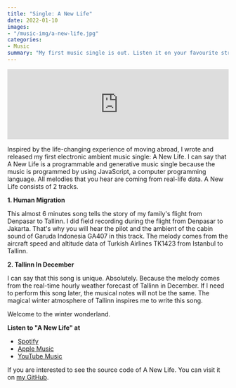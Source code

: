 ```yaml
---
title: "Single: A New Life"
date: 2022-01-10
images:
- "/music-img/a-new-life.jpg"
categories:
- Music
summary: "My first music single is out. Listen it on your favourite streaming service."
---
```


<iframe src="https://open.spotify.com/embed/album/1f5KJowOd4hOtrEN7Tp8ET?utm_source=generator" width="100%" height="160" frameBorder="0" allowfullscreen="" allow="autoplay; clipboard-write; encrypted-media; fullscreen; picture-in-picture"></iframe>

Inspired by the life-changing experience of moving abroad, I wrote and released my first electronic ambient music single: A New Life. I can say that A New Life is a programmable and generative music single because the music is programmed by using JavaScript, a computer programming language. All melodies that you hear are coming from real-life data. A New Life consists of 2 tracks.

**1. Human Migration**

This almost 6 minutes song tells the story of my family's flight from Denpasar to Tallinn. I did field recording during the flight from Denpasar to Jakarta. That's why you will hear the pilot and the ambient of the cabin sound of Garuda Indonesia GA407 in this track. The melody comes from the aircraft speed and altitude data of Turkish Airlines TK1423 from Istanbul to Tallinn.

**2. Tallinn In December**

I can say that this song is unique. Absolutely. Because the melody comes from the real-time hourly weather forecast of Tallinn in December. If I need to perform this song later, the musical notes will not be the same. The magical winter atmosphere of Tallinn inspires me to write this song. 

Welcome to the winter wonderland.

**Listen to "A New Life" at**

- [Spotify](https://open.spotify.com/album/1f5KJowOd4hOtrEN7Tp8ET?si=fMQcS8BMQ3iJEX2hAEFfmA)
- [Apple Music](https://music.apple.com/ee/album/a-new-life-single/1604685896)
- [YouTube Music](https://music.youtube.com/playlist?list=OLAK5uy_nWXjf6QmZYjtgZQn9vggBhEObtQ3HUvDk&feature=share)

If you are interested to see the source code of A New Life. You can visit it on [my GitHub](https://github.com/bepitulaz/music-a-new-life).
